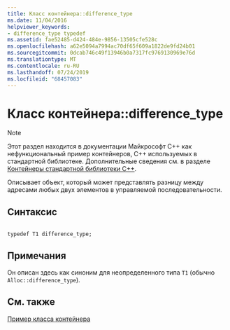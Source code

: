 ```yaml
---
title: Класс контейнера::difference_type
ms.date: 11/04/2016
helpviewer_keywords:
- difference_type typedef
ms.assetid: fae52485-d424-484e-9856-13505cfe528c
ms.openlocfilehash: a62e5094a7994ac70df65f609a1822de9fd24b01
ms.sourcegitcommit: 0dcab746c49f13946b0a7317fc9769130969e76d
ms.translationtype: MT
ms.contentlocale: ru-RU
ms.lasthandoff: 07/24/2019
ms.locfileid: "68457083"
---
```

# <a name="container-classdifferencetype"></a>Класс контейнера::difference_type

> [!NOTE]
> Этот раздел находится в документации Майкрософт C++ как нефункциональный пример контейнеров, C++ используемых в стандартной библиотеке. Дополнительные сведения см. в разделе [Контейнеры стандартной библиотеки C++](../standard-library/stl-containers.md).

Описывает объект, который может представлять разницу между адресами любых двух элементов в управляемой последовательности.

## <a name="syntax"></a>Синтаксис

```

typedef T1 difference_type;
```

## <a name="remarks"></a>Примечания

Он описан здесь как синоним для неопределенного типа `T1` (обычно `Alloc::difference_type`).

## <a name="see-also"></a>См. также

[Пример класса контейнера](../standard-library/sample-container-class.md)

